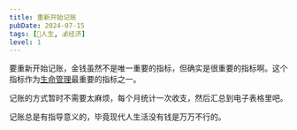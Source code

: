 ```yaml
---
title: 重新开始记账
pubDate: 2024-07-15
tags: [💖人生, 💰经济]
level: 1
---
```


要重新开始记账，金钱虽然不是唯一重要的指标，但确实是很重要的指标啊。这个指标作为[生命管理](/xyy/20240713a)最重要的指标之一。

记账的方式暂时不需要太麻烦，每个月统计一次收支，然后汇总到电子表格里吧。

记账总是有指导意义的，毕竟现代人生活没有钱是万万不行的。

